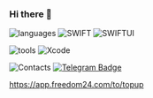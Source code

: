 ### Hi there 👋

![languages](https://img.shields.io/static/v1?label=&message=languages:&color=111&style=flat-square)
![SWIFT](https://img.shields.io/badge/Swift-%23000000?style=flat&logo=SWIFT&logoColor=#FFFFFF)
![SWIFTUI](https://img.shields.io/badge/SwiftUI-%23000000?style=flat&logo=SWIFT&logoColor=#FFFFFF)

![tools](https://img.shields.io/static/v1?label=&message=tools:&color=111&style=flat-square)
![Xcode](https://img.shields.io/badge/Xcode-%23000000?style=flat&logo=Xcode&logoColor=##147EFB)

![Contacts](https://img.shields.io/static/v1?label=&message=contacts:&color=111&style=flat-square)
<a href="https://t.me/VladBon"><img src="https://img.shields.io/badge/-telegram-blue?style=plastic&amp;labelColor=blue&amp;logo=Telegram&amp;link=https://t.me/VladBon" alt="Telegram Badge"></a>

https://app.freedom24.com/to/topup

<!--
**freddiebo/freddiebo** is a ✨ _special_ ✨ repository because its `README.md` (this file) appears on your GitHub profile.

Here are some ideas to get you started:

- 🔭 I’m currently working on ...
- 🌱 I’m currently learning ...
- 👯 I’m looking to collaborate on ...
- 🤔 I’m looking for help with ...
- 💬 Ask me about ...
- 📫 How to reach me: ...
- 😄 Pronouns: ...
- ⚡ Fun fact: ...

<p align="left">
<a href="">
<img src="https://readme-components.vercel.app/api?component=experience&company=freshworks&role=iOS%20Developer%20&location=Moscow&fill=linear-gradient%2862deg%2C%20%238EC5FC%200%25%2C%20%23E0C3FC%20100%25%29%3B%0A">
</a>
-->
